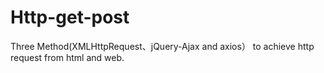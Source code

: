 # Http-get-post
Three Method(XMLHttpRequest、jQuery-Ajax and axios） to achieve http request from html and web.
